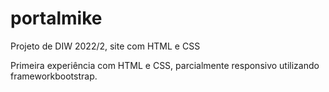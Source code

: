 # portalmike
Projeto de DIW 2022/2, site com HTML e CSS

Primeira experiência com HTML e CSS, parcialmente responsivo utilizando frameworkbootstrap.
